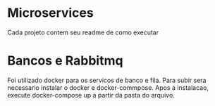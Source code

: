 # Microservices

Cada projeto contem seu readme de como executar

# Bancos e Rabbitmq

Foi utilizado docker para os servicos de banco e fila.
Para subir sera necessario instalar o docker e docker-commpose.
Apos a instalacao, execute docker-compose up a partir da pasta do arquivo.